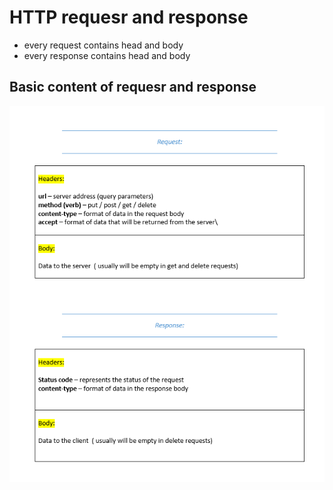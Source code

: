 
# HTTP requesr and response
* every request contains head and body
* every response contains head and body

## Basic content of requesr and response
![picture](reqres.png)
